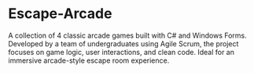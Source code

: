 # Escape-Arcade
A collection of 4 classic arcade games built with C# and Windows Forms. Developed by a team of undergraduates using Agile Scrum, the project focuses on game logic, user interactions, and clean code. Ideal for an immersive arcade-style escape room experience.
